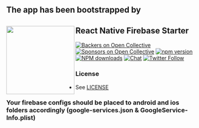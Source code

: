 ## The app has been bootstrapped by
## React Native Firebase Starter<a href="https://invertase.io/oss/react-native-firebase"><img align="left" src="https://i.imgur.com/JIyBtKW.png" width="180px"></a>

[![Backers on Open Collective](https://opencollective.com/react-native-firebase/backers/badge.svg)](#backers)
[![Sponsors on Open Collective](https://opencollective.com/react-native-firebase/sponsors/badge.svg)](#sponsors)
[![npm version](https://img.shields.io/npm/v/react-native-firebase.svg?style=flat-square)](https://www.npmjs.com/package/react-native-firebase)
[![NPM downloads](https://img.shields.io/npm/dm/react-native-firebase.svg?style=flat-square)](https://www.npmjs.com/package/react-native-firebase)
[![Chat](https://img.shields.io/badge/chat-on%20discord-7289da.svg?style=flat-square)](https://discord.gg/C9aK28N)
[![Twitter Follow](https://img.shields.io/twitter/follow/rnfirebase.svg?style=social&label=Follow)](https://twitter.com/rnfirebase)

### License

- See [LICENSE](/LICENSE)

### Your firebase configs should be placed to android and ios folders accordingly (google-services.json & GoogleService-Info.plist)
